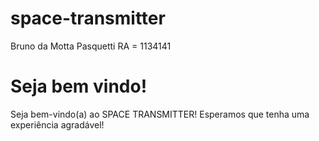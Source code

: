# space-transmitter
Bruno da Motta Pasquetti 
RA = 1134141
<!DOCTYPE html>
<html lang="pt-BR">
<head>
    <meta charset="UTF-8">
    <meta name="viewport" content="width=device-width, initial-scale=1.0">
    <title>Boas Vindas</title>
</head>
<body>
    <h1>Seja bem vindo!</h1>
    <p>Seja bem-vindo(a) ao SPACE TRANSMITTER! Esperamos que tenha uma experiência agradável!</p>

</body>

</html>
